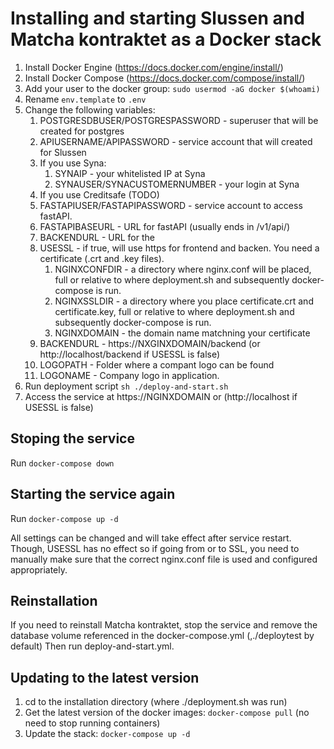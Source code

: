 # Installing and starting Slussen and Matcha kontraktet as a Docker stack

1. Install Docker Engine (https://docs.docker.com/engine/install/)
2. Install Docker Compose (https://docs.docker.com/compose/install/)
3. Add your user to the docker group: `sudo usermod -aG docker $(whoami)`
4. Rename `env.template` to `.env`
5. Change the following variables:
   1. POSTGRESDBUSER/POSTGRESPASSWORD - superuser that will be created for postgres
   2. APIUSERNAME/APIPASSWORD - service account that will created for Slussen
   3. If you use Syna:
      1. SYNAIP - your whitelisted IP at Syna
      2. SYNAUSER/SYNACUSTOMERNUMBER - your login at Syna
   4. If you use Creditsafe (TODO)
   5. FASTAPIUSER/FASTAPIPASSWORD - service account to access fastAPI.
   6. FASTAPIBASEURL - URL for fastAPI (usually ends in /v1/api/)
   7. BACKENDURL - URL for the 
   8. USESSL - if true, will use https for frontend and backen. You need a certificate (.crt and .key files).
      1. NGINXCONFDIR - a directory where nginx.conf will be placed, full or relative to where deployment.sh and subsequently docker-compose is run.
      2. NGINXSSLDIR - a directory where you place certificate.crt and certificate.key, full or relative to where deployment.sh and subsequently docker-compose is run.
      3. NGINXDOMAIN - the domain name matchning your certificate
   8. BACKENDURL - https://NXGINXDOMAIN/backend (or http://localhost/backend if USESSL is false)
   9. LOGOPATH - Folder where a compant logo can be found
   10. LOGONAME - Company logo in application.
6. Run deployment script `sh ./deploy-and-start.sh`
7. Access the service at https://NGINXDOMAIN or (http://localhost if USESSL is false)

## Stoping the service

Run `docker-compose down`

## Starting the service again

Run `docker-compose up -d`

All settings can be changed and will take effect after service restart. Though, USESSL has no effect so if going from or to SSL, you need to manually make sure that the correct nginx.conf file is used and configured appropriately. 

## Reinstallation

If you need to reinstall Matcha kontraktet, stop the service and remove the database volume referenced in the docker-compose.yml (,./deploytest by default)
Then run deploy-and-start.yml.

## Updating to the latest version

1. cd to the installation directory (where ./deployment.sh was run)
2. Get the latest version of the docker images: `docker-compose pull` (no need to stop running containers)
3. Update the stack: `docker-compose up -d`
